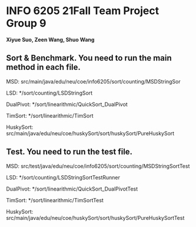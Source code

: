 # INFO 6205 21Fall Team Project Group 9
**Xiyue Suo, Zeen Wang, Shuo Wang**

## Sort & Benchmark. You need to run the main method in each file.

MSD: src/main/java/edu/neu/coe/info6205/sort/counting/MSDStringSor

LSD: */sort/counting/LSDStringSort

DualPivot: */sort/linearithmic/QuickSort_DualPivot

TimSort: */sort/linearithmic/TimSort

HuskySort: src/main/java/edu/neu/coe/huskySort/sort/huskySort/PureHuskySort

## Test. You need to run the test file.

MSD: src/test/java/edu/neu/coe/info6205/sort/counting/MSDStringSortTest

LSD: */sort/counting/LSDStringSortTestRunner

DualPivot: */sort/linearithmic/QuickSort_DualPivotTest

TimSort: */sort/linearithmic/TimSortTest

HuskySort: src/main/java/edu/neu/coe/huskySort/sort/huskySort/PureHuskySortTest
